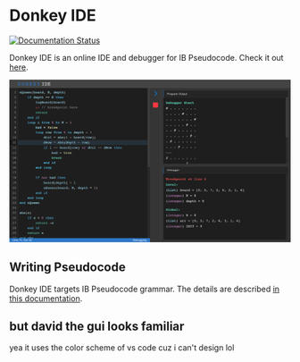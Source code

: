 # Donkey IDE

[![Documentation Status](https://readthedocs.org/projects/donkey/badge/?version=latest)](https://donkey.readthedocs.io/en/latest/?badge=latest)

Donkey IDE is an online IDE and debugger for IB Pseudocode. Check it out [here](http://donkey.davidma.cn).

![Donkey IDE UI](/docs/images/ui_intro.png)

## Writing Pseudocode

Donkey IDE targets IB Pseudocode grammar. The details are described [in this documentation](https://donkey.readthedocs.io/).

## but david the gui looks familiar

yea it uses the color scheme of vs code cuz i can't design lol
